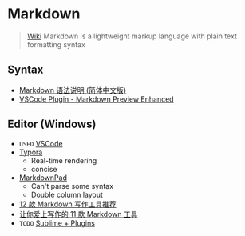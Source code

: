 # Markdown

> [Wiki](https://en.wikipedia.org/wiki/Markdown)
> Markdown is a lightweight markup language with plain text formatting syntax

## Syntax

- [Markdown 语法说明 (简体中文版)][1]
- [VSCode Plugin - Markdown Preview Enhanced][7]

## Editor (Windows)

- `USED` [VSCode][VSCode]
- [Typora][2]
    - Real-time rendering
    - concise
- [MarkdownPad][3] 
    - Can't parse some syntax
    - Double column layout
- [12 款 Markdown 写作工具推荐][4]
- [让你爱上写作的 11 款 Markdown 工具][5]
- `TODO` [Sublime + Plugins][6] 




[1]: http://wowubuntu.com/markdown/
[2]: https://www.typora.io/
[3]: http://markdownpad.com/
[4]: https://sspai.com/post/42126
[5]: https://www.ifanr.com/app/665209
[6]: https://blog.csdn.net/qq_20011607/article/details/81370236
[7]: https://shd101wyy.github.io/markdown-preview-enhanced/#/zh-cn/
[VSCode]: ../Code/IDE/VSCode.md